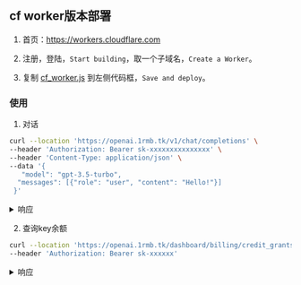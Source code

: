 
## cf worker版本部署

1. 首页：https://workers.cloudflare.com

2. 注册，登陆，`Start building`，取一个子域名，`Create a Worker`。

3. 复制 [cf_worker.js](https://cdn.jsdelivr.net/gh/x-dr/chatgptProxyAPI@main/cf_worker.js)  到左侧代码框，`Save and deploy`。

### 使用 

1. 对话

```bash
curl --location 'https://openai.1rmb.tk/v1/chat/completions' \
--header 'Authorization: Bearer sk-xxxxxxxxxxxxxxx' \
--header 'Content-Type: application/json' \
--data '{
   "model": "gpt-3.5-turbo",
  "messages": [{"role": "user", "content": "Hello!"}]
 }'

```

<details>

<summary>响应</summary>

```json
{
    "id": "chatcmpl-6rMlZybwjMQIhFAEaiCmWvMP1BXld",
    "object": "chat.completion",
    "created": 1678176917,
    "model": "gpt-3.5-turbo-0301",
    "usage": {
        "prompt_tokens": 9,
        "completion_tokens": 11,
        "total_tokens": 20
    },
    "choices": [
        {
            "message": {
                "role": "assistant",
                "content": "\n\nHello! How can I assist you today?"
            },
            "finish_reason": "stop",
            "index": 0
        }
    ]
}

```

</details>

2. 查询key余额

```bash
curl --location 'https://openai.1rmb.tk/dashboard/billing/credit_grants' \
--header 'Authorization: Bearer sk-xxxxxx'

```

<details>

<summary>响应</summary>

```json
{
    "object": "credit_summary",
    "total_granted": 18.0,
    "total_used": 9.543368000000001,
    "total_available": 8.456631999999999,
    "grants": {
        "object": "list",
        "data": [
            {
                "object": "credit_grant",
                "id": "xxxxxxx-xxxx-xxxx-xxxx-xxxxxxxxxx",
                "grant_amount": 18.0,
                "used_amount": 18,
                "effective_at": 1666666200.0,
                "expires_at": 1666666600.0
            }
        ]
    }
}
```

</details>



